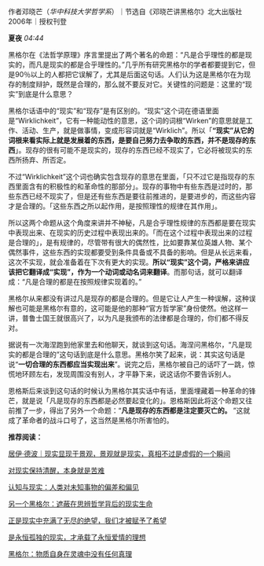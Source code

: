 作者邓晓芒（_华中科技大学哲学系_）｜节选自《邓晓芒讲黑格尔》北大出版社2006年｜授权刊登

**夏夜** _04:44_

黑格尔在《法哲学原理》序言里提出了两个著名的命题：“凡是合乎理性的都是现实的，而凡是现实的都是合乎理性的。”几乎所有研究黑格尔的学者都要提到它，但是90％以上的人都把它误解了，尤其是后面这句话。人们认为这是黑格尔在为现存的制度辩护，既然是合理的，那么就不要反对它。关键性的问题是：这里的“现实”到底是什么意思？

黑格尔话语中的“现实”和“现存”是有区别的。“现实”这个词在德语里面是“Wirklichkeit”，它有一种能动性的意思，这个词的词根“Wirken”的意思就是工作、活动、生产，就是做事情，变成形容词就是“Wirklich”。所以「**“现实”从它的词根来看实际上就是发展着的东西，是要自己努力去争取的东西，并不是现存的东西**」。现存的很有可能不是现实的，现存的东西已经不现实了，它必将被现实的东西所扬弃、所否定。

不过“Wirklichkeit”这个词也确实包含现存的意思在里面，「只不过它是指现存的东西里面含有的积极性的和革命性的那部分」。现存的事物中有些东西是过时的，那些东西已经不现实了，但是还有些东西是要往前推进的，是要进步的，而这些内容才是合理的。「这些东西之所以起作用，是按照理性的规律在其作用」。

所以这两个命题从这个角度来讲并不神秘，凡是合乎理性规律的东西都是要在现实中表现出来、在现实的历史过程中表现出来的。「而在这个过程中表现出来的过程是合理的」，是有规律的，尽管带有很大的偶然性，比如要靠某位英雄人物、某个偶然事件，这些东西的实现都要受到条件具备或不具备的影响。但是从长远来看，这次不实现，就会准备着在下次有更大的实现。**所以“现实”这个词，严格来讲应该把它翻译成“实现”，作为一个动词或动名词来翻译**。而那句话，就可以翻译成：“凡是合理的都是在按照规律实现着的。”

黑格尔从来都没有讲过凡是现存的都是合理的。但是它让人产生一种误解，这种误解也可能是黑格尔有意的，这可能是他的那种“官方哲学家”身份使然。他这样一讲，普鲁士国王就很高兴了，以为凡是我颁布的法律都是合理的，你们都不得反对。

据说有一次海涅跑到他家里去和他聊天，就谈到这句话。海涅问黑格尔，“凡是现实的都是合理的”这句话到底是什么意思。黑格尔笑了起来，说：其实这句话是说“**一切合理的东西都应当实现出来**”。说完之后，黑格尔被自己的话吓了一跳，惊慌地环顾左右，发现周围没有别人，才平静下来，说这话你不要告诉别人。

恩格斯后来谈到这句话的时候认为黑格尔其实话中有话，里面埋藏着一种革命的锋芒，就是说「凡是现存的东西都是必然要起变化的」。恩格斯因此将这个命题又往前推了一步，得出了另外一个命题：“**凡是现存的东西都是注定要灭亡的。** ”这就成了革命者的战斗口号了，这当然是黑格尔所害怕的。

**推荐阅读：** 

[居伊·德波｜现实显现于景观，景观就是现实，真相不过是虚假的一个瞬间](http://mp.weixin.qq.com/s?__biz=MzI4OTAxMTEwOA==&mid=2649997891&idx=1&sn=355953a060e66ccd0c87e36d72c1f01b&chksm=f432c688c3454f9e994f44df60c85d5a8e4f3d61f7ba54bd08b5248728558864b2f54039cde0&scene=21#wechat_redirect)  

[对现实保持清醒，本身就是苦难](http://mp.weixin.qq.com/s?__biz=MzI4OTAxMTEwOA==&mid=2649997688&idx=1&sn=261976b0647e154ba88d0cd7c70a4b96&chksm=f432c5b3c3454ca5e6e60635b269b7065e9da743d7c751c801f95ae7af290f3c6ee72ab01040&scene=21#wechat_redirect)  

[认知与现实：人类对未知事物的偏差和偏见](http://mp.weixin.qq.com/s?__biz=MzI4OTAxMTEwOA==&mid=402133983&idx=1&sn=6ef9fe14c142b028422dff9194d41c12&scene=21#wechat_redirect)  

[另一个黑格尔：遮蔽在思辨哲学背后的现实生命](http://mp.weixin.qq.com/s?__biz=MzI4OTAxMTEwOA==&mid=2649999020&idx=1&sn=8a8abba8d7249395fae335f0fb381760&chksm=f432c267c3454b71e903896f811f6b0b0a9f895d2c3bea77ba47a41cf532be589cb8e561e93e&scene=21#wechat_redirect)  

[正是现实中充满了无尽的绝望，我们才被赋予了希望](http://mp.weixin.qq.com/s?__biz=MjM5MTExMDgwMQ==&mid=2649772776&idx=1&sn=808f4d5f8bdefcac0cdc5db9607b4bc1&scene=21#wechat_redirect)  

[是永恒孤独的现实，才承载了永恒爱情的理想](http://mp.weixin.qq.com/s?__biz=MjM5MTExMDgwMQ==&mid=401673856&idx=1&sn=63ec0ec9110bf5c9916f6107317ccf45&scene=21#wechat_redirect)  

[黑格尔：物质自身在灵魂中没有任何真理](http://mp.weixin.qq.com/s?__biz=MzI4OTAxMTEwOA==&mid=2649999253&idx=1&sn=5faf13aa4825be8a714f39555d69bc26&chksm=f432c35ec3454a48017d3d326a4b3cf7902f3f3e229d9e0fb93b7e666d79c91fb5dd7f534ad4&scene=21#wechat_redirect)